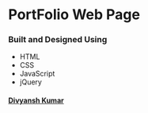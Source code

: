# PortFolio Web Page

### Built and Designed Using
- HTML
- CSS
- JavaScript
- jQuery

#### [Divyansh Kumar](https://www.linkedin.com/in/divyanshkumar)
